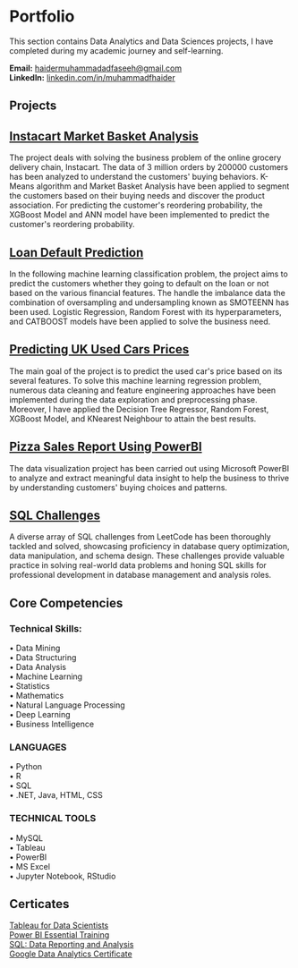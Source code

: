 # Portfolio

This section contains Data Analytics and Data Sciences projects, I have completed during my academic journey and self-learning.  

**Email:**       <haidermuhammadadfaseeh@gmail.com>   
**LinkedIn:** [linkedin.com/in/muhammadfhaider](linkedin.com/in/muhammadfhaider)

## Projects

## [Instacart Market Basket  Analysis](https://github.com/muhammadfhaider12/InstacartMarketBasketAnalysis)  
The project deals with solving the business problem of the online grocery delivery chain, Instacart. The data of 3 million orders by 200000 customers has been analyzed to understand the customers' buying behaviors. K-Means algorithm and Market Basket Analysis have been applied to segment the customers based on their buying needs and discover the product association. For predicting the customer's reordering probability, the XGBoost Model and ANN model have been implemented to predict the customer's reordering probability. 

## [Loan Default Prediction](https://github.com/muhammadfhaider12/loan-default-prediction)
In the following machine learning classification problem, the project aims to predict the customers whether they going to default on the loan or not based on the various financial features. The handle the imbalance data the combination of oversampling and undersampling known as SMOTEENN has been used. Logistic Regression, Random Forest with its hyperparameters, and CATBOOST models have been applied to solve the business need.  

## [Predicting UK Used  Cars Prices](https://github.com/muhammadfhaider12/predicting-uk-used-cars-prices)  
The main goal of the project is to predict the used car's price based on its several features. To solve this machine learning regression problem, numerous data cleaning and feature engineering approaches have been implemented during the data exploration and preprocessing phase. Moreover, I have applied the Decision Tree Regressor, Random Forest, XGBoost Model, and KNearest Neighbour to attain the best results.

## [Pizza Sales Report Using PowerBI](https://github.com/muhammadfhaider12/pizza-sales-report-using-powerbi)    
The data visualization project has been carried out using Microsoft PowerBI to analyze and extract meaningful data insight to help the business to thrive by understanding customers' buying choices and patterns.  

## [SQL Challenges](https://github.com/muhammadfhaider12/sql-queries/tree/main)   
A diverse array of SQL challenges from LeetCode has been thoroughly tackled and solved, showcasing proficiency in database query optimization, data manipulation, and schema design. These challenges provide valuable practice in solving real-world data problems and honing SQL skills for professional development in database management and analysis roles.

## Core Competencies

### Technical Skills:
• Data Mining  
• Data Structuring  
• Data Analysis  
• Machine Learning  
• Statistics  
• Mathematics  
• Natural Language Processing  
• Deep Learning  
• Business Intelligence  
### LANGUAGES  
• Python  
• R  
• SQL  
• .NET, Java, HTML, CSS  
### TECHNICAL TOOLS  
• MySQL  
• Tableau  
• PowerBI  
• MS Excel  
• Jupyter Notebook, RStudio    

## Certicates 

[Tableau for Data Scientists](https://github.com/muhammadfhaider12/portfolio/blob/main/Certificates/Tableau%20for%20Data%20Scientists.pdf)  
[Power BI Essential Training](https://github.com/muhammadfhaider12/portfolio/blob/main/Certificates/Power%20BI%20Essential%20Training%20.pdf)   
[SQL: Data Reporting and Analysis](https://github.com/muhammadfhaider12/portfolio/blob/main/Certificates/SQL%20Data%20Reporting%20and%20Analysis.pdf)  
[Google Data Analytics Certificate](https://github.com/muhammadfhaider12/portfolio/blob/main/Certificates/Google%20Data%20Analytics.pdf)  


